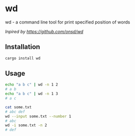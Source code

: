 # wd

wd - a command line tool for print specified position of words

*Inpired by https://github.com/onsd/wd*

## Installation

```sh
cargo install wd
```

## Usage

```sh
echo "a b c" | wd -n 1 2
# a b
echo "a b c" | wd -n 1 3
# a c
```

```sh
cat some.txt
# abc def
wd --input some.txt --number 1
# abc
wd -i some.txt -n 2
# def
```
